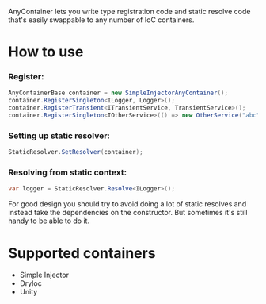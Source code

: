 AnyContainer lets you write type registration code and static resolve code that's easily swappable to any number of IoC containers.

# How to use

### Register:
```c#
AnyContainerBase container = new SimpleInjectorAnyContainer();
container.RegisterSingleton<ILogger, Logger>();
container.RegisterTransient<ITransientService, TransientService>();
container.RegisterSingleton<IOtherService>(() => new OtherService("abc"));
```

### Setting up static resolver:
```c#
StaticResolver.SetResolver(container);
```

### Resolving from static context:
```c#
var logger = StaticResolver.Resolve<ILogger>();
```

For good design you should try to avoid doing a lot of static resolves and instead take the dependencies on the constructor. But sometimes it's still handy to be able to do it.

# Supported containers

* Simple Injector
* DryIoc
* Unity
